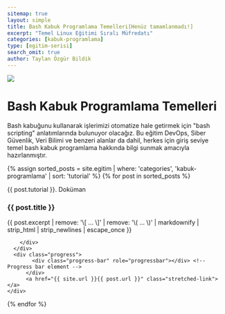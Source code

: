 ```yaml
---
sitemap: true
layout: simple
title: Bash Kabuk Programlama Temelleri[Henüz tamamlanmadı!]
excerpt: "Temel Linux Eğitimi Sıralı Müfredatı"
categories: [kabuk-programlama]
type: [egitim-serisi]
search_omit: true
author: Taylan Özgür Bildik
---
```


<div class="row">
 <div class="col-md-3 order-md-2">
    <img class="card-img" src="{{ site.url }}/data/img/bash-script.png">
  </div>
  <div class="col-md-9 order-md-1">
    <h1>Bash Kabuk Programlama Temelleri</h1>
    <p>Bash kabuğunu kullanarak işlerimizi otomatize hale getirmek için "bash scripting" anlatımlarında bulunuyor olacağız. Bu eğitim DevOps, Siber Güvenlik, Veri Bilimi ve benzeri alanlar da dahil, herkes için giriş seviye temel bash kabuk programlama hakkında bilgi sunmak amacıyla hazırlanmıştır. </p>
  </div>
</div>

<div class="row mb-2">
  {% assign sorted_posts = site.egitim | where: 'categories', 'kabuk-programlama' | sort: 'tutorial' %}
{% for post in sorted_posts %}
  <div class="col-md-6">
    <div class="no-gutters border rounded overflow-hidden mb-4 shadow-sm h-md-250 position-relative">
      <div class="row">
        <div class="col-sm-3 d-flex align-self-center justify-content-center ">
          <img class="responsive ml-3" src="{{ site.url }}/egitim/{{ page.categories }}/{{ post.cover }}" alt="">
        </div>
        <div class="col-sm-9 p-4">
          <div class="d-flex align-self-center justify-content-between">
            <div>
              <p class="text-primary">{{ post.tutorial }}. Doküman</p>
            </div>
            <div>
              <p class="readStatus"></p>
            </div>
          </div>
          <h3 class="mb-0">{{ post.title }}</h3>
          <p class="card-text mb-auto">{{ post.excerpt | remove: '\[ ... \]' | remove: '\( ... \)' | markdownify | strip_html | strip_newlines | escape_once }}</p>
        
        </div>
      </div>
      <div class="progress">
            <div class="progress-bar" role="progressbar"></div> <!-- Progress bar element -->
          </div>
          <a href="{{ site.url }}{{ post.url }}" class="stretched-link"></a>
    </div>
  </div>
{% endfor %}


</div>

<script src="{{ site.url }}/assets/js/temel-linux.js"></script>



  
  

